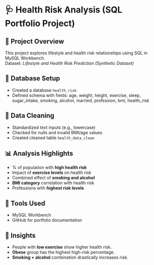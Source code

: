 # 🩺 Health Risk Analysis (SQL Portfolio Project)

## 📘 Project Overview
This project explores lifestyle and health risk relationships using SQL in MySQL Workbench.  
Dataset: *Lifestyle and Health Risk Prediction (Synthetic Dataset)*

## 🧱 Database Setup
- Created a database `health_risk`
- Defined schema with fields: age, weight, height, exercise, sleep, sugar_intake, smoking, alcohol, married, profession, bmi, health_risk

## 🧹 Data Cleaning
- Standardized text inputs (e.g., lowercase)
- Checked for nulls and invalid BMI/age values
- Created cleaned table `health_data_clean`

## 📊 Analysis Highlights
- % of population with **high health risk**
- Impact of **exercise levels** on health risk
- Combined effect of **smoking and alcohol**
- **BMI category** correlation with health risk
- Professions with **highest risk levels**

## 🧠 Tools Used
- MySQL Workbench
- GitHub for portfolio documentation

## 📎 Insights
- People with **low exercise** show higher health risk.
- **Obese** group has the highest high-risk percentage.
- **Smoking + alcohol** combination drastically increases risk.


